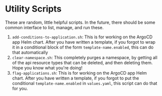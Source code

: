 # Utility Scripts

These are random, little helpful scripts. In the future, there should be some common interface to list, manage, and run these.

1. `add-conditions-to-application.sh`: This is for working on the ArgoCD app Helm chart. After you have written a template, if you forgot to wrap it in a conditional block of the form `template-name.enabled`, this can do that automatically
2. `clear-namespace.sh`: This completely purges a namespace, by getting all of the api resource types that can be deleted, and then deleting them. Hope you know what you're doing!
3. `flag-applications.sh`: This is for working on the ArgoCD app Helm chart. After you have written a template, if you forgot to put the conditional `template-name.enabled` in `values.yaml`, this script can do that for you.